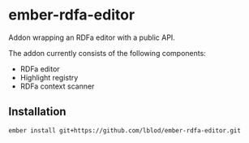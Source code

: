 # ember-rdfa-editor
Addon wrapping an RDFa editor with a public API.

The addon currently consists of the following components:
* RDFa editor
* Highlight registry
* RDFa context scanner

## Installation

```
ember install git+https://github.com/lblod/ember-rdfa-editor.git
```
